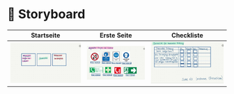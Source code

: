 # 📱 Storyboard

| Startseite | Erste Seite | Checkliste |
|------------|-------------|------------|
| ![1_Startseite](./Wireframes/Startseite.jpg) | ![2_Erste Seite](./Wireframes/Erste%20Seite.jpg) | ![3_Checkliste](./Wireframes/Checkliste.jpg) |


